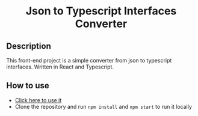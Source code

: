 <h1 align="center">Json to Typescript Interfaces Converter</h1>

## Description
This front-end project is a simple converter from json to typescript interfaces.
Written in React and Typescript. 

## How to use
* [Click here to use it](https://taligav.github.io/json-to-ts-converter/) 
* Clone the repository and run `npm install` and `npm start` to run it locally